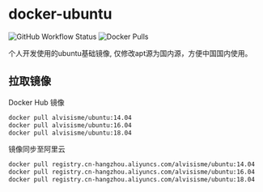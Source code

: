 # docker-ubuntu

![GitHub Workflow Status](https://img.shields.io/github/workflow/status/alvisisme/docker-ubuntu/Build%20and%20push%20docker%20images?label=GitHub%20Actions)
![Docker Pulls](https://img.shields.io/docker/pulls/alvisisme/ubuntu)

个人开发使用的ubuntu基础镜像, 仅修改apt源为国内源，方便中国国内使用。

## 拉取镜像

Docker Hub 镜像

```bash
docker pull alvisisme/ubuntu:14.04
docker pull alvisisme/ubuntu:16.04
docker pull alvisisme/ubuntu:18.04
```

镜像同步至阿里云

```bash
docker pull registry.cn-hangzhou.aliyuncs.com/alvisisme/ubuntu:14.04
docker pull registry.cn-hangzhou.aliyuncs.com/alvisisme/ubuntu:16.04
docker pull registry.cn-hangzhou.aliyuncs.com/alvisisme/ubuntu:18.04
```
